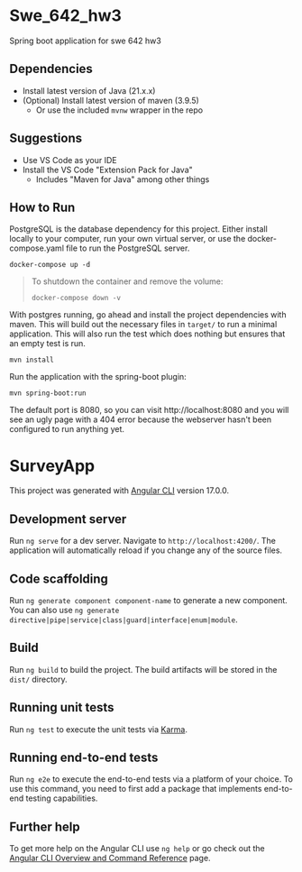 # Swe_642_hw3

Spring boot application for swe 642 hw3

## Dependencies

- Install latest version of Java (21.x.x)
- (Optional) Install latest version of maven (3.9.5)
  - Or use the included `mvnw` wrapper in the repo

## Suggestions

- Use VS Code as your IDE
- Install the VS Code "Extension Pack for Java"
  - Includes "Maven for Java" among other things

## How to Run

PostgreSQL is the database dependency for this project. Either install
locally to your computer, run your own virtual server, or use the
docker-compose.yaml file to run the PostgreSQL server.

```shell
docker-compose up -d
```

> To shutdown the container and remove the volume:
>
> ```shell
> docker-compose down -v
> ```

With postgres running, go ahead and install the project dependencies with maven.
This will build out the necessary files in `target/` to run a minimal application.
This will also run the test which does nothing but ensures that an empty test is run.

```shell
mvn install
```

Run the application with the spring-boot plugin:

```shell
mvn spring-boot:run
```

The default port is 8080, so you can visit http://localhost:8080 and you will see an
ugly page with a 404 error because the webserver hasn't been configured to run anything
yet.
# SurveyApp

This project was generated with [Angular CLI](https://github.com/angular/angular-cli) version 17.0.0.

## Development server

Run `ng serve` for a dev server. Navigate to `http://localhost:4200/`. The application will automatically reload if you change any of the source files.

## Code scaffolding

Run `ng generate component component-name` to generate a new component. You can also use `ng generate directive|pipe|service|class|guard|interface|enum|module`.

## Build

Run `ng build` to build the project. The build artifacts will be stored in the `dist/` directory.

## Running unit tests

Run `ng test` to execute the unit tests via [Karma](https://karma-runner.github.io).

## Running end-to-end tests

Run `ng e2e` to execute the end-to-end tests via a platform of your choice. To use this command, you need to first add a package that implements end-to-end testing capabilities.

## Further help

To get more help on the Angular CLI use `ng help` or go check out the [Angular CLI Overview and Command Reference](https://angular.io/cli) page.
